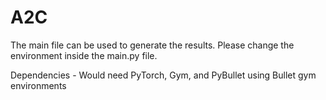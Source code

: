 # A2C

The main file can be used to generate the results. Please change the environment inside the main.py file.

Dependencies - Would need PyTorch, Gym, and PyBullet using Bullet gym environments
